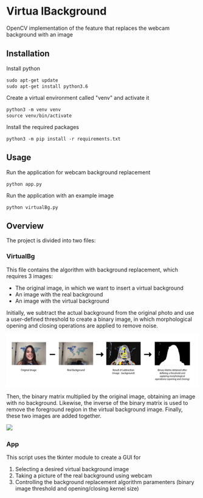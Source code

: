 # Virtua lBackground

OpenCV implementation of the feature that replaces the webcam background with an image

## Installation

Install python
```
sudo apt-get update
sudo apt-get install python3.6
```

Create a virtual environment called "venv" and activate it
```
python3 -m venv venv
source venv/bin/activate
```

Install the required packages
```
python3 -m pip install -r requirements.txt
```

## Usage 

Run the application for webcam background replacement
```
python app.py
```

Run the application with an example image
```
python virtualBg.py
```

## Overview

The project is divided into two files:

### VirtualBg
This file contains the algorithm with background replacement, which requires 3 images:
- The original image, in which we want to insert a virtual background
- An image with the real background
- An image with the virtual background 

Initially, we subtract the actual background from the original photo and use a user-defined threshold to create a binary image, in which morphological opening and closing operations are applied to remove noise.

![](images/readme1.png)

Then, the binary matrix multiplied by the original image, obtaining an image with no background. Likewise, the inverse of the binary matrix is used to remove the foreground region in the virtual background image. Finally, these two images are added together.

![](images/readme2.png)

### App

This script uses the tkinter module to create a GUI for
1. Selecting a desired virtual background image
2. Taking a picture of the real background using webcam
3. Controlling the background replacement algorithm paramenters (binary image threshold and opening/closing kernel size)
